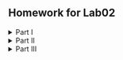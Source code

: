 ## Homework for Lab02

<details>
  <summary>Part I</summary>
  
  <p>
  1. Создайте пустой репозиторий на сервисе github.com (или gitlab.com, или bitbucket.com).
  2. Выполните инструкцию по созданию первого коммита на странице репозитория, созданного на предыдущем шаге.
  ```
  $ git init
  $ git remote add origin https://github.com/lockeystorm/lab02_hw.git
  $ git pull origin master
  $ touch README.md && git add README.md
  $ git commit -m "first commit"
  $ git push -u origin master
  ```
  
  3. Создайте файл `hello_world.cpp` в локальной копии репозитория (который должен был появиться на шаге 2). Реализуйте программу Hello world на языке C++ используя плохой стиль кода. Например, после заголовочных файлов вставьте строку `using namespace std;`.
  ```
  $ cat > hello_world.cpp <<EOF
  > #include <iostream>
  > 
  > using namespace std;
  > 
  > int main() {
  >     cout << "Hello, World!" << endl;
  >     return 0;
  > }
  > EOF
  ```
  
  4. Добавьте этот файл в локальную копию репозитория.
  ```
  $ git add hello_world.cpp
  ```

  5. Закоммитьте изменения с осмысленным сообщением.
  ```
  $ git commit -m "added hello_world.cpp bad codestyle"
  [master d6e3abc] added hello_world.cpp bad codestyle
   1 file changed, 8 insertions(+)
   create mode 100644 hello_world.cpp
  ```

  6. Измените исходный код так, чтобы программа через стандартный поток ввода запрашивалось имя пользователя. А в стандартный поток вывода печаталось сообщение `Hello world from @name`, где `@name` имя пользователя.
  ```
  $ vim hello_world.cpp
  ```
  
  7. Закоммитьте новую версию программы. Почему не надо добавлять файл повторно `git add`?
  ```
  $ git commit -am "changed hello_world.cpp to hello world from <username>"
  [master 9bf230b] changed hello_world.cpp to hello world from <username>
   1 file changed, 5 insertions(+), 1 deletion(-)
  ```

  8. Запушьте изменения в удалённый репозиторий.
  ```
  $ git push
  Enumerating objects: 5, done.
  Counting objects: 100% (5/5), done.
  Compressing objects: 100% (3/3), done.
  Writing objects: 100% (3/3), 419 bytes | 69.00 KiB/s, done.
  Total 3 (delta 1), reused 0 (delta 0), pack-reused 0 (from 0)
  remote: Resolving deltas: 100% (1/1), completed with 1 local object.
  To https://github.com/lockeystorm/lab02_hw.git
     f12035e..9bf230b  master -> master
  ```

  9. Проверьте, что история коммитов доступна в удалённом репозитории.
  ```
  $ git log --oneline origin/master
  9bf230b (HEAD -> master, origin/master) changed hello_world.cpp to hello world from <username>
  f12035e Update minor mistake in hello_world.cpp
  d6e3abc added hello_world.cpp bad codestyle
  2f6e32c first commit
  1f81043 Initial commit

  $ git log --oneline
  9bf230b (HEAD -> master, origin/master) changed hello_world.cpp to hello world from <username>
  f12035e Update minor mistake in hello_world.cpp
  d6e3abc added hello_world.cpp bad codestyle
  2f6e32c first commit
  1f81043 Initial commit
  ```

  </p>
</details>

<details>
  <summary>Part II</summary>
  <p>
  1. В локальной копии репозитория создайте локальную ветку `patch1`.
  ```
  $ git checkout -b patch1
  Switched to a new branch 'patch1'
  ```
    
  2. Внесите изменения в ветке `patch1` по исправлению кода и избавления от `using namespace std;`.
  ```
  $ vim hello_world.cpp
  ```
  
  3. commit, push локальную ветку в удалённый репозиторий.
  ```
  $ git commit -am "removed 'using namespace std'"
  [patch1 77dc793] removed 'using namespace std'
   1 file changed, 5 insertions(+), 7 deletions(-)
  
  $ git push -u origin patch1
  Enumerating objects: 5, done.
  Counting objects: 100% (5/5), done.
  Compressing objects: 100% (3/3), done.
  Writing objects: 100% (3/3), 403 bytes | 403.00 KiB/s, done.
  Total 3 (delta 1), reused 0 (delta 0), pack-reused 0 (from 0)
  remote: Resolving deltas: 100% (1/1), completed with 1 local object.
  remote: 
  remote: Create a pull request for 'patch1' on GitHub by visiting:
  remote:      https://github.com/lockeystorm/lab02_hw/pull/new/patch1
  remote: 
  To https://github.com/lockeystorm/lab02_hw.git
   * [new branch]      patch1 -> patch1
  branch 'patch1' set up to track 'origin/patch1'.
  ```

  4. Проверьте, что ветка `patch1` доступна в удалённом репозитории.
  ```
  $ git ls-remote origin patch1
  77dc79360a7aef7c6bfcb4783e59d20d0fb66376	refs/heads/patch1
  ```

  git ls-remote — показывает информацию о ссылках (ветках, тегах) в удалённом репозитории
  origin — имя удалённого репозитория
  Если ветки нет, вывод будет пустым.
  
  5. Создайте pull-request `patch1 -> master`.
  base: master <- compare:patch1  Able to merge. These branches can be automatically merged.
  
  6. В локальной копии в ветке `patch1` добавьте в исходный код комментарии.
  ```
  $ vim hello_world.cpp
  ```
  
  7. commit, push.
  ```
  $ git commit -am "added comments to hello_world.cpp"
  $ git push
  ```

  8. Проверьте, что новые изменения есть в созданном на шаге 5 pull-request
  
  9. В удалённый репозитории выполните слияние PR `patch1 -> master` и удалите ветку `patch1` в удаленном репозитории.
  
  10. Локально выполните pull.
  ```
  $ git checkout master
  $ git pull
  remote: Enumerating objects: 1, done.
  remote: Counting objects: 100% (1/1), done.
  remote: Total 1 (delta 0), reused 0 (delta 0), pack-reused 0 (from 0)
  Unpacking objects: 100% (1/1), 905 bytes | 905.00 KiB/s, done.
  From https://github.com/lockeystorm/lab02_hw
     9bf230b..eddd190  master     -> origin/master
  Updating 9bf230b..eddd190
  Fast-forward
   hello_world.cpp | 12 +++++-------
   1 file changed, 5 insertions(+), 7 deletions(-)
  ```
  11. С помощью команды git log просмотрите историю в локальной версии ветки master.
  ```
  $ git log
  ```
    <details>
      <summary>Вывод истории коммитов:</summary>
      <p>
        ```
        commit eddd190df6ec2e325fa36cd7b57020940116dd4f (HEAD -> master, origin/master)
        Merge: 9bf230b 9f34459
        Author: lockeystorm <159271972+lockeystorm@users.noreply.github.com>
        Date:   Sun Mar 30 18:05:08 2025 +0300
        
            Merge pull request #1 from lockeystorm/patch1
            
            pull request patch1 with 2 commits to master
        
        commit 9f344595daee66eeb5721867e21d79cf3e08bca8 (origin/patch1, patch1)
        Author: lockeystorm <wallie4@ya.ru>
        Date:   Sat Mar 29 00:18:43 2025 +0300
        
            added comments to hello_world.cpp
        
        commit 77dc79360a7aef7c6bfcb4783e59d20d0fb66376
        Author: lockeystorm <wallie4@ya.ru>
        Date:   Fri Mar 28 23:43:32 2025 +0300
        
            removed 'using namespace std'
        
        commit 9bf230b7f8c10ecc70323e9563192286448df229
        Author: lockeystorm <wallie4@ya.ru>
        Date:   Fri Mar 28 23:03:43 2025 +0300
        
            changed hello_world.cpp to hello world from <username>
        
        commit f12035e0aadfe2e7211a5d603e7115d49b1347d5
        Author: lockeystorm <159271972+lockeystorm@users.noreply.github.com>
        Date:   Fri Mar 28 22:51:05 2025 +0300
        
            Update minor mistake in hello_world.cpp
        
        commit d6e3abccbbad01a988a4a98a795c7a904e753c20
        Author: lockeystorm <wallie4@ya.ru>
        Date:   Fri Mar 28 21:59:05 2025 +0300
        
            added hello_world.cpp bad codestyle
        
        commit 2f6e32cc35fd045cc8b0d7c3cd063741995ef707
        Author: lockeystorm <wallie4@ya.ru>
        Date:   Fri Mar 28 21:17:13 2025 +0300
        
            first commit
        
        commit 1f81043d57d94502b3a9602393301fa1ce496b01
        Author: lockeystorm <159271972+lockeystorm@users.noreply.github.com>
        Date:   Fri Mar 28 16:56:07 2025 +0300
        
            Initial commit
        ```
      </p>
    </details>
  12. Удалите локальную ветку `patch1`.
  ```
  $ git branch -d patch1
  Deleted branch patch1 (was 9f34459).
  
  $ git fetch -p
  From https://github.com/lockeystorm/lab02_hw
   - [deleted]         (none)     -> origin/patch1
  ```
  </p>
</details>

<details>
  <summary>Part III</summary>
  <p>
  1. Создайте новую локальную ветку `patch2`.
  ```
  $ git checkout -b patch2
  Switched to a new branch 'patch2'
  ```

  2. Измените *code style* с помощью утилиты *clang-format*. Например, используя опцию `-style=Mozilla`.
  ```
  $ clang-format -i -style=Mozilla hello_world.cpp
  ```
  
  3. commit, push, создайте pull-request `patch2 -> master`.
  ```
  $ git commit -am "change codestyle of hello_world.cpp"
  [patch2 7ac9995] change codestyle of hello_world.cpp
   1 file changed, 8 insertions(+), 6 deletions(-)
  
  $ git push -u origin patch2
  Enumerating objects: 5, done.
  Counting objects: 100% (5/5), done.
  Compressing objects: 100% (3/3), done.
  Writing objects: 100% (3/3), 364 bytes | 364.00 KiB/s, done.
  Total 3 (delta 2), reused 0 (delta 0), pack-reused 0 (from 0)
  remote: Resolving deltas: 100% (2/2), completed with 2 local objects.
  remote: 
  remote: Create a pull request for 'patch2' on GitHub by visiting:
  remote:      https://github.com/lockeystorm/lab02_hw/pull/new/patch2
  remote: 
  To https://github.com/lockeystorm/lab02_hw.git
   * [new branch]      patch2 -> patch2
  branch 'patch2' set up to track 'origin/patch2'.
  ```
  
  4. В ветке `master` в удаленном репозитории измените комментарии, например, расставьте знаки препинания, переведите комментарии на другой язык.
  делается через сайт
  
  5. Убедитесь, что в pull-request появились конфликты.
  
  6. Для этого локально выполните *pull + rebase* (точную последовательность команд, следует узнать самостоятельно). **Исправьте конфликты.**
  ```
  $ git pull --rebase origin master
  remote: Enumerating objects: 5, done.
  remote: Counting objects: 100% (5/5), done.
  remote: Compressing objects: 100% (3/3), done.
  remote: Total 3 (delta 2), reused 0 (delta 0), pack-reused 0 (from 0)
  Unpacking objects: 100% (3/3), 1.03 KiB | 1.03 MiB/s, done.
  From https://github.com/lockeystorm/lab02_hw
   * branch            master     -> FETCH_HEAD
     eddd190..2f50f9c  master     -> origin/master
  Auto-merging hello_world.cpp
  CONFLICT (content): Merge conflict in hello_world.cpp
  error: could not apply 7ac9995... change codestyle of hello_world.cpp
  hint: Resolve all conflicts manually, mark them as resolved with
  hint: "git add/rm <conflicted_files>", then run "git rebase --continue".
  hint: You can instead skip this commit: run "git rebase --skip".
  hint: To abort and get back to the state before "git rebase", run "git rebase --abort".
  hint: Disable this message with "git config advice.mergeConflict false"
  Could not apply 7ac9995... change codestyle of hello_world.cpp
  
  $ vim hello_world.cpp
  
  $ git add hello_world.cpp
  $ git rebase --continue
  [detached HEAD 91d6feb] change codestyle and translate comments of hello_world.cpp
   1 file changed, 8 insertions(+), 6 deletions(-)
  Successfully rebased and updated refs/heads/patch2.
  ```
  
  7. Сделайте *force push* в ветку `patch2`.
  ```
  $ git push --force-with-lease origin patch2
  Enumerating objects: 5, done.
  Counting objects: 100% (5/5), done.
  Compressing objects: 100% (3/3), done.
  Writing objects: 100% (3/3), 373 bytes | 373.00 KiB/s, done.
  Total 3 (delta 2), reused 0 (delta 0), pack-reused 0 (from 0)
  remote: Resolving deltas: 100% (2/2), completed with 2 local objects.
  To https://github.com/lockeystorm/lab02_hw.git
   + 7ac9995...91d6feb patch2 -> patch2 (forced update)
  ```
  
  8. Убедитесь, что в pull-request пропали конфликты.
  
  9. Вмержите pull-request `patch2 -> master`.
  
  </p>
</details>

